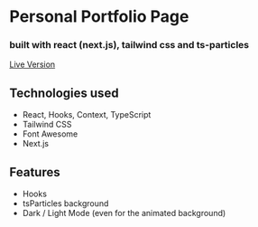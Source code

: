 # Personal Portfolio Page

### built with react (next.js), tailwind css and ts-particles


[Live Version](https://gidaron.com/)

## Technologies used


- React, Hooks, Context, TypeScript
- Tailwind CSS
- Font Awesome
- Next.js


## Features

- Hooks
- tsParticles background
- Dark / Light Mode (even for the animated background)

